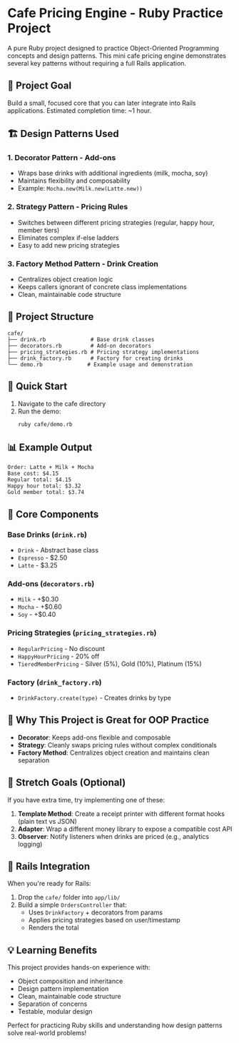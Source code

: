 # Cafe Pricing Engine - Ruby Practice Project

A pure Ruby project designed to practice Object-Oriented Programming concepts and design patterns. This mini cafe pricing engine demonstrates several key patterns without requiring a full Rails application.

## 🎯 Project Goal

Build a small, focused core that you can later integrate into Rails applications. Estimated completion time: ~1 hour.

## 🏗️ Design Patterns Used

### 1. **Decorator Pattern** - Add-ons
- Wraps base drinks with additional ingredients (milk, mocha, soy)
- Maintains flexibility and composability
- Example: `Mocha.new(Milk.new(Latte.new))`

### 2. **Strategy Pattern** - Pricing Rules
- Switches between different pricing strategies (regular, happy hour, member tiers)
- Eliminates complex if-else ladders
- Easy to add new pricing strategies

### 3. **Factory Method Pattern** - Drink Creation
- Centralizes object creation logic
- Keeps callers ignorant of concrete class implementations
- Clean, maintainable code structure

## 📁 Project Structure

```
cafe/
├── drink.rb              # Base drink classes
├── decorators.rb         # Add-on decorators
├── pricing_strategies.rb # Pricing strategy implementations
├── drink_factory.rb      # Factory for creating drinks
└── demo.rb              # Example usage and demonstration
```

## 🚀 Quick Start

1. Navigate to the cafe directory
2. Run the demo:
   ```bash
   ruby cafe/demo.rb
   ```

## 📊 Example Output

```
Order: Latte + Milk + Mocha
Base cost: $4.15
Regular total: $4.15
Happy hour total: $3.32
Gold member total: $3.74
```

## 🔧 Core Components

### Base Drinks (`drink.rb`)
- `Drink` - Abstract base class
- `Espresso` - $2.50
- `Latte` - $3.25

### Add-ons (`decorators.rb`)
- `Milk` - +$0.30
- `Mocha` - +$0.60
- `Soy` - +$0.40

### Pricing Strategies (`pricing_strategies.rb`)
- `RegularPricing` - No discount
- `HappyHourPricing` - 20% off
- `TieredMemberPricing` - Silver (5%), Gold (10%), Platinum (15%)

### Factory (`drink_factory.rb`)
- `DrinkFactory.create(type)` - Creates drinks by type

## 🎯 Why This Project is Great for OOP Practice

- **Decorator**: Keeps add-ons flexible and composable
- **Strategy**: Cleanly swaps pricing rules without complex conditionals
- **Factory Method**: Centralizes object creation and maintains clean separation

## 🚀 Stretch Goals (Optional)

If you have extra time, try implementing one of these:

1. **Template Method**: Create a receipt printer with different format hooks (plain text vs JSON)
2. **Adapter**: Wrap a different money library to expose a compatible cost API
3. **Observer**: Notify listeners when drinks are priced (e.g., analytics logging)

## 🔄 Rails Integration

When you're ready for Rails:

1. Drop the `cafe/` folder into `app/lib/`
2. Build a simple `OrdersController` that:
   - Uses `DrinkFactory` + decorators from params
   - Applies pricing strategies based on user/timestamp
   - Renders the total

## 💡 Learning Benefits

This project provides hands-on experience with:
- Object composition and inheritance
- Design pattern implementation
- Clean, maintainable code structure
- Separation of concerns
- Testable, modular design

Perfect for practicing Ruby skills and understanding how design patterns solve real-world problems!